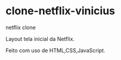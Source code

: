 # clone-netflix-vinicius
netflix clone

Layout tela inicial da Netflix.

Feito com uso de HTML,CSS,JavaScript.

